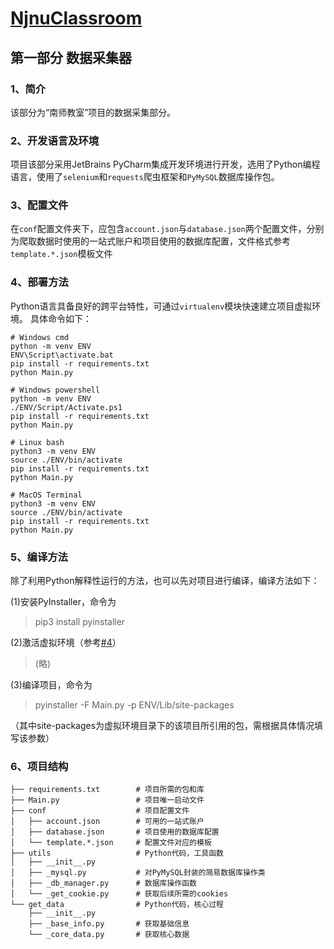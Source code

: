 ﻿# [NjnuClassroom](../README.md)
## 第一部分 数据采集器


### 1、简介
该部分为“南师教室”项目的数据采集部分。


### 2、开发语言及环境
项目该部分采用JetBrains PyCharm集成开发环境进行开发，选用了Python编程语言，使用了`selenium`和`requests`爬虫框架和`PyMySQL`数据库操作包。


### 3、配置文件
在`conf`配置文件夹下，应包含`account.json`与`database.json`两个配置文件，分别为爬取数据时使用的一站式账户和项目使用的数据库配置，文件格式参考`template.*.json`模板文件


### 4、部署方法
Python语言具备良好的跨平台特性，可通过`virtualenv`模块快速建立项目虚拟环境。
具体命令如下：
```
# Windows cmd
python -m venv ENV
ENV\Script\activate.bat
pip install -r requirements.txt
python Main.py

# Windows powershell
python -m venv ENV
./ENV/Script/Activate.ps1
pip install -r requirements.txt
python Main.py

# Linux bash
python3 -m venv ENV
source ./ENV/bin/activate
pip install -r requirements.txt
python Main.py

# MacOS Terminal
python3 -m venv ENV
source ./ENV/bin/activate
pip install -r requirements.txt
python Main.py
```


### 5、编译方法
除了利用Python解释性运行的方法，也可以先对项目进行编译，编译方法如下：

(1)安装PyInstaller，命令为
> pip3 install pyinstaller

(2)激活虚拟环境（参考[#4](#4部署方法)）
> (略)

(3)编译项目，命令为
> pyinstaller -F Main.py -p ENV/Lib/site-packages

（其中site-packages为虚拟环境目录下的该项目所引用的包，需根据具体情况填写该参数）


### 6、项目结构
```
├── requirements.txt        # 项目所需的包和库
├── Main.py                 # 项目唯一启动文件
├── conf                    # 项目配置文件
│   ├── account.json        # 可用的一站式账户
│   ├── database.json       # 项目使用的数据库配置
│   └── template.*.json     # 配置文件对应的模板
├── utils                   # Python代码，工具函数
│   ├── __init__.py
│   ├── _mysql.py           # 对PyMySQL封装的简易数据库操作类
│   ├── _db_manager.py      # 数据库操作函数
│   └── _get_cookie.py      # 获取后续所需的cookies
└── get_data                # Python代码，核心过程
    ├── __init__.py
    ├── _base_info.py       # 获取基础信息
    └── _core_data.py       # 获取核心数据
```
